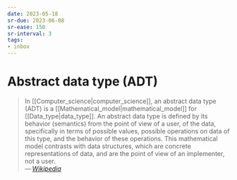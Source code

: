 ```yaml
---
date: 2023-05-18
sr-due: 2023-06-08
sr-ease: 150
sr-interval: 3
tags:
- inbox
---
```


# Abstract data type (ADT)

> In [[Computer_science|computer_science]], an abstract data type (ADT) is a
> [[Mathematical_model|mathematical_model]] for [[Data_type|data_type]]. An abstract data type is
> defined by its behavior (semantics) from the point of view of a user, of the
> data, specifically in terms of possible values, possible operations on data of
> this type, and the behavior of these operations. This mathematical model
> contrasts with data structures, which are concrete representations of data,
> and are the point of view of an implementer, not a user.\
> — <cite>[Wikipedia](https://en.wikipedia.org/wiki/Abstract_data_type)</cite>